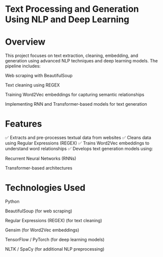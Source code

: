 # Text Processing and Generation Using NLP and Deep Learning
# Overview
This project focuses on text extraction, cleaning, embedding, and generation using advanced NLP techniques and deep learning models. The pipeline includes:

Web scraping with BeautifulSoup

Text cleaning using REGEX

Training Word2Vec embeddings for capturing semantic relationships

Implementing RNN and Transformer-based models for text generation

# Features
✅ Extracts and pre-processes textual data from websites
✅ Cleans data using Regular Expressions (REGEX)
✅ Trains Word2Vec embeddings to understand word relationships
✅ Develops text generation models using:

Recurrent Neural Networks (RNNs)

Transformer-based architectures

# Technologies Used
Python

BeautifulSoup (for web scraping)

Regular Expressions (REGEX) (for text cleaning)

Gensim (for Word2Vec embeddings)

TensorFlow / PyTorch (for deep learning models)

NLTK / SpaCy (for additional NLP preprocessing)
